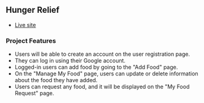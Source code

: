 ## Hunger Relief

- [Live site](https://hunger-relief0.web.app/)

### Project Features

- Users will be able to create an account on the user registration page.
- They can log in using their Google account.
- Logged-in users can add food by going to the "Add Food" page.
- On the "Manage My Food" page, users can update or delete information about the food they have added.
- Users can request any food, and it will be displayed on the "My Food Request" page.

